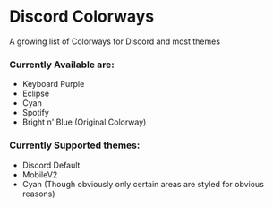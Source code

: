 # Discord Colorways
A growing list of Colorways for Discord and most themes

### Currently Available are:
* Keyboard Purple
* Eclipse
* Cyan
* Spotify
* Bright n' Blue (Original Colorway)

### Currently Supported themes:
* Discord Default
* MobileV2
* Cyan (Though obviously only certain areas are styled for obvious reasons)
